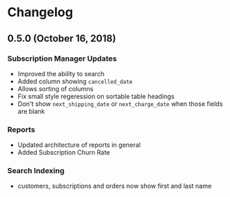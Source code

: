 # Changelog

## 0.5.0 (October 16, 2018)

### Subscription Manager Updates

* Improved the ability to search
* Added column showing `cancelled_date`
* Allows sorting of columns
* Fix small style regeression on sortable table headings
* Don't show `next_shipping_date` or `next_charge_date` when those fields are blank

### Reports

* Updated architecture of reports in general
* Added Subscription Churn Rate

### Search Indexing

* customers, subscriptions and orders now show first and last name
